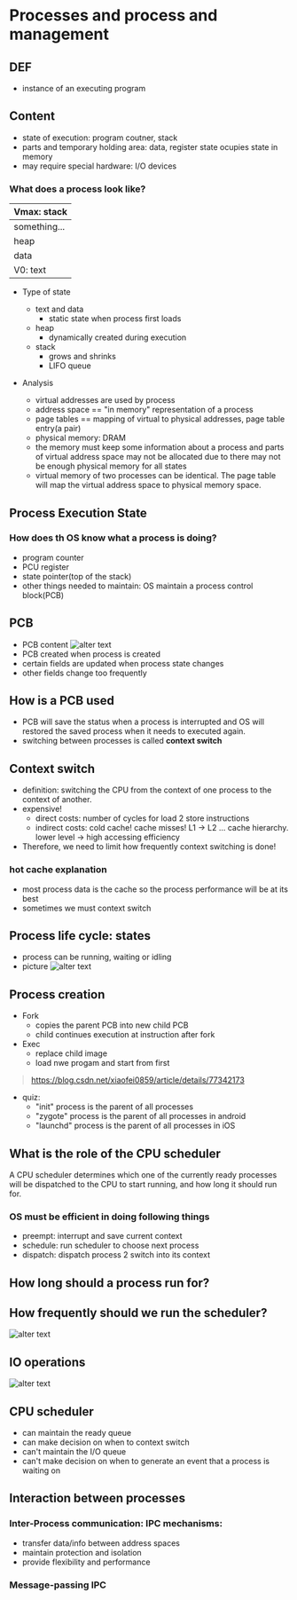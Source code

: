 # Processes and process and management

## DEF
- instance of an executing program

## Content
- state of execution: program coutner, stack
- parts and temporary holding area: data, register state ocupies state in memory
- may require special hardware: I/O devices

### What does a process look like?
| Vmax: stack   |
| --------   |
|  something...|
| heap      |
| data      |
|V0: text   |

- Type of state
    - text and data
        - static state when process first loads
    - heap
        - dynamically created during execution
    - stack
        - grows and shrinks
        - LIFO queue

- Analysis
    - virtual addresses are used by process
    - address space == "in memory" representation of a process
    - page tables == mapping of virtual to physical addresses, page table entry(a pair)
    - physical memory: DRAM
    - the memory must keep some information about a process and parts of virtual address space may not be allocated due to there may not be enough physical memory for all states
    - virtual memory of two processes can be identical. The page table will map the virtual address space to physical memory space.

## Process Execution State
### How does th OS know what a process is doing?
- program counter
- PCU register
- state pointer(top of the stack)
- other things needed to maintain: OS maintain a process control block(PCB)

## PCB
- PCB content
![alter text](https://res.cloudinary.com/dbuk0to55/image/upload/v1554697537/PCB.png)
- PCB created when process is created
- certain fields are updated when process state changes
- other fields change too frequently

## How is a PCB used
- PCB will save the status when a process is interrupted and OS will restored the saved process when it needs to executed again.
- switching between processes is called **context switch**


## Context switch
- definition: switching the CPU from the context of one process to the context of another.
- expensive!
    - direct costs: number of cycles for load 2 store instructions
    - indirect costs: cold cache! cache misses! L1 -> L2 ...  cache hierarchy. lower level -> high accessing efficiency
- Therefore, we need to limit how frequently context switching is done!


### hot cache explanation
- most process data is the cache so the process performance will be at its best
- sometimes we must context switch


## Process life cycle: states
- process can be running, waiting or idling
- picture
![alter text](https://res.cloudinary.com/dbuk0to55/image/upload/v1554698816/process_life_cycle.png)

## Process creation
- Fork
    - copies the parent PCB into new child PCB
    - child continues execution at instruction after fork
- Exec
    - replace child image
    - load nwe progam and start from first
> https://blog.csdn.net/xiaofei0859/article/details/77342173

- quiz:
    - "init" process is the parent of all processes
    - "zygote" process is the parent of all processes in android
    - "launchd" process is the parent of all processes in iOS


## What is the role of the CPU scheduler
A CPU scheduler determines which one of the currently ready processes will be dispatched to the CPU to start running, and how long it should run for.

### OS must be efficient in doing following things
- preempt: interrupt and save current context
- schedule: run scheduler to choose next process
- dispatch: dispatch process 2 switch into its context

## How long should a process run for?
## How frequently should we run the scheduler?
![alter text](https://res.cloudinary.com/dbuk0to55/image/upload/v1554700722/scheduler.png)

## IO operations
![alter text](https://res.cloudinary.com/dbuk0to55/image/upload/v1554700929/IO.png)

## CPU scheduler
- can maintain the ready queue
- can make decision on when to context switch
- can't maintain the I/O queue
- can't make decision on when to generate an event that a process is waiting on


## Interaction between processes
### Inter-Process communication: IPC mechanisms:
- transfer data/info between address spaces
- maintain protection and isolation
- provide flexibility and performance

### Message-passing IPC
